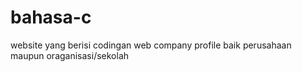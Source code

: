 bahasa-c
========

website yang berisi codingan web company profile baik perusahaan maupun oraganisasi/sekolah
